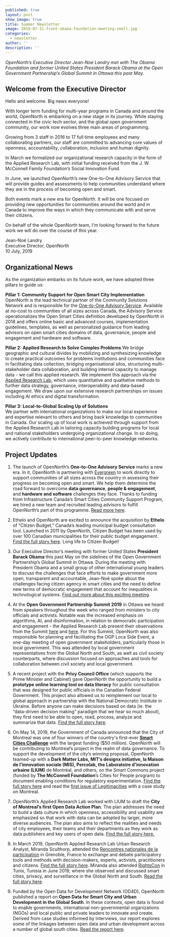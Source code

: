 ```yaml
---
published: true
layout: post
show_image: true
title: Summer Newsletter
image: 2019-07-11-front-obama-foundation-meeting-small.jpg
categories:
  - newsletter
author: ''
description: ''
---
```

_OpenNorth’s Executive Director Jean-Noé Landry met with The Obama Foundation and former United States President Barack Obama at the Open Government Partnership’s Global Summit in Ottawa this past May._

## Welcome from the Executive Director

Hello and welcome. Big news everyone! 

With longer term funding for multi-year programs in Canada and around the world, OpenNorth is embarking on a new stage in its journey. While staying connected in the civic tech sector, and the global open government community, our work now evolves three main areas of programming. 

Growing from 3 staff in 2016 to 17 full time employees and many collaborating partners, our staff are committed to advancing core values of openness, accountability, collaboration, inclusion and human dignity. 

In March we formalized our organizational research capacity in the form of the Applied Research Lab, with initial funding received from the J. W. McConnell Family Foundation’s Social Innovation Fund.

In June, we launched OpenNorth’s new One-to-One Advisory Service that will provide guides and assessments to help communities understand where they are in the process of becoming open and smart.

Both events mark a new era for OpenNorth. It will be one focused on providing new opportunities for communities around the world and in Canada to improve the ways in which they communicate with and serve their citizens.

On behalf of the whole OpenNorth team, I'm looking forward to the future work we will do over the course of this year.

Jean-Noé Landry  
Executive Director, OpenNorth  
10 July, 2019

## Organizational News

As the organization embarks on its future work, we have adopted three pillars to guide us:

**Pillar 1: Community Support for Open Smart City Implementation**
OpenNorth is the lead technical partner of the Community Solutions Network and is responsible for the [One-to-One Advisory Service](https://www.opennorth.ca/one-to-one-advisory-service/). Available at no-cost to communities of all sizes across Canada, the Advisory Service operationalizes the Open Smart Cities definition developed by OpenNorth in 2018 and offers online basic and advanced courses, implementation guidelines, templates, as well as personalized guidance from leading advisors on open smart cities domains of data, governance, people and engagement and hardware and software.

**Pillar 2: Applied Research to Solve Complex Problems**
We bridge geographic and cultural divides by mobilizing and synthesizing knowledge to create practical outcomes for problems institutions and communities face in facilitating data collection, bridging organisational silos, structuring multi-stakeholder data collaboration, and building internal capacity to manage data - we call this applied research. We implement this approach via the [Applied Research Lab](https://www.opennorth.ca/applied-research-lab/), which uses quantitative and qualitative methods to further data strategy, governance, interoperability and data-based engagement. We draw upon our extensive research partnerships on issues including AI ethics and digital transformation.


**Pillar 3: Local-to-Global Scaling Up of Solutions**        
We partner with international organizations to make our local experience and expertise relevant to others and bring back knowledge to communities in Canada. Our scaling up of local work is achieved through support from the Applied Research Lab in tailoring capacity building programs for local and national stakeholders undergoing organizational change. In so doing, we actively contribute to international peer-to-peer knowledge networks.

## Project Updates

1. The launch of OpenNorth’s **One-to-One Advisory Service** marks a new era. In it, OpenNorth is partnering with [Evergreen](https://www.evergreen.ca/about/) to work directly to support communities of all sizes across the country in assessing their progress on becoming open and smart. We help them determine the road forward to overcome **data governance**, **people & engagement**, and **hardware and software** challenges they face. Thanks to funding from Infrastructure Canada’s Smart Cities Community Support Program, we hired a new team and recruited leading advisors to fulfill OpenNorth’s part of this programme. [Read more here](https://www.opennorth.ca/one-to-one-advisory-service/).

2. Ethelo and OpenNorth are excited to announce the acquisition by **Ethelo** of “Citizen Budget,” Canada’s leading municipal budget consultation tool. Launched in 2011 by OpenNorth, Citizen Budget has been used by over 100 Canadian municipalities for their public budget engagement. [Find the full story here](https://www.opennorth.ca/2019/05/15/press-release-citizen-budget). Long life to Citizen Budget! 

3. Our Executive Director’s meeting with former United States **President Barack Obama** this past May on the sidelines of the Open Government Partnership’s Global Summit in Ottawa. During the meeting with President Obama and a small group of other international young leaders to discuss the challenges that face efforts to make government more open, transparent and accountable, Jean-Noé spoke about the challenges facing citizen agency in smart cities and the need to define new terms of democratic engagement that account for inequalities in technological systems. [Find out more about this exciting meeting](https://www.obama.org/updates/president-obama-roundtable-ottawa/).

4. At the **Open Government Partnership Summit 2019** in Ottawa we heard from speakers throughout the week who ranged from ministers to city officials and activists. Notable was the increased emphasis on algorithms, AI, and disinformation, in relation to democratic participation and engagement - the Applied Research Lab present their observations from the Summit [here](https://www.opennorth.ca/2019/06/10/two-stories-of-open-government-from-s-o-paulo-and-santiago-what-we-learned-about-local-inclusion) and [here](https://www.opennorth.ca/2019/06/07/reflections-on-the-open-government-partnership-summit-let-s-talk-about-literacy). For this Summit, OpenNorth was also responsible for planning and facilitating the OGP Loca Side Event, a one-day meeting of open government stakeholders, particularly those in local government. This was attended by local government representatives from the Global North and South, as well as civil society counterparts, where discussion focused on approaches and tools for collaboration between civil society and local government.

5. A recent project with the **Privy Council Office** (which supports the Prime Minister and Cabinet) gave OpenNorth the opportunity to build a **prototype online learning tool on data literacy** for public consultation that was designed for public officials in the Canadian Federal Government. This project also allowed us to reimplement our local to global approach in partnership with the National Democratic Institute in Ukraine. Before anyone can make decisions based on data (ie. the “data-driven decision making” paradigm that we hear so much about), they first need to be able to open, read, process, analyze and summarize that data. [Find the full story here](https://www.opennorth.ca/2019/06/03/what-we-re-up-to-data-literacy-and-public-consultations).

6. On May 14, 2019, the Government of Canada announced that the City of Montreal was one of four winners of the country's first-ever **[Smart Cities Challenge](https://c212.net/c/link/?t=0&l=en&o=2465457-1&h=996502139&u=https%3A%2F%2Fwww.infrastructure.gc.ca%2Fcities-villes%2Findex-eng.html&a=Smart+Cities+Challenge)** with the largest funding ($50 million). OpenNorth will be contributing to Montreal’s project in the realm of data governance. To support the development of the city’s winning proposal, OpenNorth teamed-up with a **Dark Matter Labs, MIT’s designx initiative, la Maison de l’innovation sociale (MIS), Percolab, the Laboratoire d'innovation urbaine (LIUM)** de Montréal, and others, on the Smart Commons project (funded by **The McConnell Foundation**’s Cities for People program) to document enabling conditions for regulatory experimentation. [Find the full story here](https://www.newswire.ca/news-releases/the-government-of-canada-announces-winners-of-the-smart-cities-challenge-859468435.html) and read the [first issue of Legitimacities](https://mcconnellfoundation.ca/report/legitimacities/) with a case study on Montreal.

7. OpenNorth’s Applied Research Lab worked with LIUM to draft the **City of Montreal’s first Open Data Action Plan**. The plan addresses the need to build a data culture in which openness, accessibility and usability are emphasized so that work with data can be adopted by larger, more diverse audiences. The plan also aims to reflect the realities and needs of city employees, their teams and their departments as they work as data publishers and key users of open data. [Find the full story here.](https://www.opennorth.ca/2019/04/29/open-discussions-on-open-data-at-the-city-of-montreal)

8. In March 2019, OpenNorth Applied Research Lab Urban Research Analyst, Miranda Sculthorp, attended the [Rencontres nationales de la participation](https://www.rencontres-participation.fr/page/64926-accueil) in Grenoble, France to exchange and debate participatory tools and methods with decision-makers, experts, activists, practitioners and citizens. [Find the full story here](https://www.opennorth.ca/2019/04/02/what-we-re-up-to-debates-and-exchanges-on-public-participation-in-france). Miranda also attended [RightsCon](https://www.rightscon.org/) in Tunis, Tunisia in June 2019, where she observed and discussed smart cities, privacy, and surveillance in the Global North and South. [Read the full story here](https://www.opennorth.ca/2019/07/02/reporting-on-smart-city-discourse-from-rightscon-2019).

9. Funded by the Open Data for Development Network (OD4D), OpenNorth published a report on **Open Data for Smart City and Urban Development in the Global South**. In these contexts, open data is found to enable governments, international non-governmental organizations (NGOs) and local public and private leaders to innovate and create. Derived from case studies informed by interviews, our report explores some of the linkages between open data and urban development across a number of global south cities. [Read the report here](https://drive.google.com/file/d/1O1qjuDAOnW_Hasb6S9ei84Qe1v-zam4i/view).






